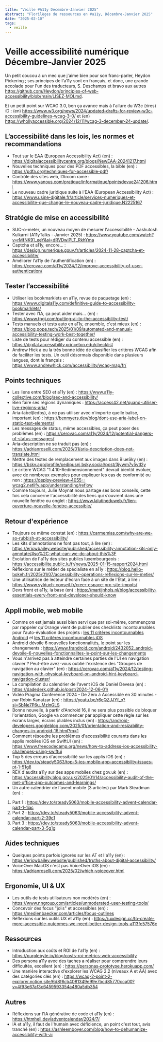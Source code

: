 ```yaml
---
title: "Veille #A11y Décembre-Janvier 2025"
abstract: "Florilèges de ressources en #a11y, Décembre-Janvier 2025"
date: "2025-02-10"
tags:
  - veille
---
```


# Veille accessibilité numérique Décembre-Janvier 2025

Un petit coucou à un mec que j'aime bien pour son franc-parler, Heydon Pickering ; ses principes de l'a11y sont en français, et donc, une grande accolade pour l'un des traducteurs, S. Deschamps et bravo aux autres https://github.com/Heydon/principles-of-web-accessibility/blob/main/LISEZ-MOI.md.

Et un petit point sur WCAG 3.0, ben ça avance mais à l'allure du W3c (rires) :D : (en) https://www.w3.org/news/2024/updated-drafts-for-review-w3c-accessibility-guidelines-wcag-3-0/ et (en) https://whollyaccessible.org/2024/12/11/wcag-3-december-24-update/.

## L’accessibilité dans les lois, les normes et recommandations

- Tout sur le EAA (European Accessibility Act) (en) : https://digitalaccessibilitycentre.org/blogs/NewEAA-20241217.html
- Nouvelles techniques pour des PDF accessibles, la bible (en) : https://pdfa.org/techniques-for-accessible-pdf/
- Contrôle des sites web, l'Arcom rame : https://www.yanous.com/pratique/informatique/pointsdevue241206.html
- Le nouveau cadre juridique suite à l'EAA (European Accessibility Act) : https://www.usine-digitale.fr/article/services-numeriques-et-accessibilite-que-change-le-nouveau-cadre-juridique.N2225167

## Stratégie de mise en accessibilité

- SUC-o-meter, un nouveau moyen de mesurer l'accessibilité - Aashutosh Kulkarni (A11yTalks - Janvier 2025) : https://www.youtube.com/watch?v=rMfNK91_eeY&si=dRVDwIPLT_RkhYma
- Captcha et a11y, encore... : https://design.numerique.gouv.fr/articles/2024-11-28-captcha-et-accessibilite/
- Améliorer l'a11y de l'authentification (en) : https://cerovac.com/a11y/2024/12/improve-accessibility-of-user-authentication/

## Tester l’accessibilité

- Utiliser les bookmarklets en a11y, revue de paquetage (en) : https://www.digitala11y.com/definitive-guide-to-accessibility-bookmarklets/
- Tester avec l'IA, ça peut aider mais... (en) : https://www.tpgi.com/putting-ai-to-the-accessibility-test/
- Tests manuels et tests auto en a11y, ensemble, c'est mieux (en) : https://blog.pope.tech/2025/01/09/automated-and-manual-accessibility-testing-work-best-together/
- Liste de tests pour rédiger du contenu accessible (en) : https://digital.accessibility.princeton.edu/checklist
- Andrew Hick a eu la très bonne idée de classifier les critères WCAG afin de faciliter les tests. Un outil désormais disponible dans plusieurs langues, dont le français : https://www.andrewhick.com/accessibility/wcag-map/fr/

## Points techniques

- Les liens entre SEO et a11y (en) : https://www.a11y-collective.com/blog/seo-and-accessibility/
- Bien faire ses régions dynamiques : https://access42.net/quand-utiliser-live-regions-aria/
- Aria-label(ledby), à ne pas utiliser avec n'importe quelle balise, important (en) : https://benmyers.dev/blog/dont-use-aria-label-on-static-text-elements/
- Les messages de status, même accessibles, ça peut poser des problèmes (en) : https://cerovac.com/a11y/2024/12/potential-dangers-of-status-messages/
- Aria-description ne se traduit pas (en) : https://adrianroselli.com/2025/01/aria-description-does-not-translate.html
- Mettre des textes de remplacement aux images dans BlueSky (en) : https://bsky.app/profile/oedipusnj.bsky.social/post/3jywm7v5vtl2y
- Le critère WCAG "1.4.10-Redimensionnement" devrait bientôt évoluer, avec de nombreux exemples pour expliquer les cas de conformité ou non : https://deploy-preview-4055--wcag2.netlify.app/understanding/reflow
- Comme toujours, Julie Moynat nous partage ses bons conseils, cette fois cela concerne l'accessibilité des liens qui s’ouvrent dans une nouvelle fenêtre ou onglet : https://www.lalutineduweb.fr/lien-ouverture-nouvelle-fenetre-accessible/

## Retour d'expérience

- Toujours ce même constat (en) : https://carmemias.com/why-are-we-so-rubbish-at-accessibility/
- Les kits d'annotations ne font pas tout, à lire (en) : https://ericwbailey.website/published/accessibility-annotation-kits-only-annotate/#so%2C-what-can-we-do-about-this%3F
- Évolution de l'a11y des sites publics luxembourgeois : https://accessibilite.public.lu/fr/news/2025-01-15-rapport2024.html
- Réflexions sur le métier de spécialiste en a11y : https://blog.hello-bokeh.fr/2025/01/07/accessibility-operations-reflexions-sur-le-metier/
- Une utilisatrice de lecteur d'écran face à un site de l'État, à lire : https://www.sylduch-conseil.fr/creer-espace-pro-site-impots/
- Devs front et a11y, la base (en) : https://martijnhols.nl/blog/accessibility-essentials-every-front-end-developer-should-know

## Appli mobile, web mobile

- Comme on est jamais aussi bien servi que par soi-même, commençons par rappeler qu'Orange vient de publier des checklists incontournables pour l'auto-évaluation des projets : <a href="https://a11y-guidelines.orange.com/fr/mobile/android/checklist/">les 11 critères incontournables Android</a> et <a href="https://a11y-guidelines.orange.com/fr/mobile/ios/checklist/">les 11 critères incontournables iOS</a>
- Android dévoile 6 nouvelles fonctionnalités, le point sur les changements : https://www.frandroid.com/android/2432052_android-devoile-6-nouvelles-fonctionnalites-le-point-sur-les-changements
- Vous n'arrivez pas à atteindre certaines parties de l'UI en navigation clavier ? Peut-être avez-vous oublié l'existence des "Groupes de navigation au clavier" (en) : https://cerovac.com/a11y/2024/12/testing-navigation-with-physical-keyboard-on-android-hint-keyboard-navigation-cluster/
- La compilation du calendrier de l'avent iOS de Daniel Devesa (en) : https://dadederk.github.io/post/2024-12-06-01/
- Vidéo Pragma Conference 2024 - De Zéro à Accessible en 30 minutes - par Robin Kanatzar (en) : https://youtu.be/r6eQZJJYf_o?si=SbNe7P6u_MzlnGLS
- Bonne nouvelle, à partir d'Android 16, il ne sera plus possible de bloquer l'orientation, Google va commencer par appliquer cette règle sur les écrans larges, écrans pliables inclus (en) : https://android-developers.googleblog.com/2025/01/orientation-and-resizability-changes-in-android-16.html?m=1
- Comment résoudre les problèmes d'accessibilité courants dans les applis mobiles iOS en SwiftUI (en) : https://www.freecodecamp.org/news/how-to-address-ios-accessibility-challenges-using-swiftui
- Top 5 des erreurs d'accessibilité sur les applis iOS (en) : https://dev.to/steady5063/top-5-ios-mobile-app-accessibility-issues-pt-1-51g8
- REX d'audits a11y sur des apps mobiles chez gov.uk (en) : https://accessibility.blog.gov.uk/2025/01/14/accessibility-audit-of-the-met-office-app-outcomes-and-learnings/
- Un autre calendrier de l'avent mobile (3 articles) par Mark Steadman (en) :

1. Part 1 : https://dev.to/steady5063/mobile-accessibility-advent-calendar-part-1-1iac
2. Part 2 : https://dev.to/steady5063/mobile-accessibility-advent-calendar-part-2-39c1
3. Part 3 : https://dev.to/steady5063/mobile-accessibility-advent-calendar-part-3-5g1g


## Aides techniques

- Quelques points parfois ignorés sur les AT et l'a11y (en) : https://ericwbailey.website/published/truths-about-digital-accessibility/
- VoiceOver MacOS n'est pas VoiceOver iOS (en) : https://adrianroselli.com/2025/02/which-voiceover.html

## Ergonomie, UI & UX

- Les outils de tests utilisateurs non modérés (en) : https://www.nngroup.com/articles/unmoderated-user-testing-tools/
- Concevoir des focus "jolis" et accessibles (en) : https://medienbaecker.com/articles/focus-outlines
- Réflexions sur les outils UX et a11y (en) : https://uxdesign.cc/to-create-more-accessible-outcomes-we-need-better-design-tools-a113fe57576c

## Ressources

- Introduction aux coûts et ROI de l'a11y (en) : https://purplebyte.io/blog/costs-roi-metrics-web-accessibility
- Des persona a11y avec des taches a réaliser pour comprendre leurs difficultés, excellent (en) : https://personas-prototype.herokuapp.com/
- Une manière interactive d'explorer les WCAG 2.2 (niveaux A et AA) avec des catégories clés (en) : https://wcag-2-point-2-explorer.notion.site/6d8f6cb4081349e99e7bcd85770cca00?v=4f93e67af3c6459593354a480a5db354

## Autres

- Réflexions sur l'IA générative de code et a11y (en) : https://htmhell.dev/adventcalendar/2024/7/
- IA et a11y, il faut de l'humain avec déficience, un point c'est tout, avis tranché (en) : https://ashleemboyer.com/blog/how-to-dehumanize-accessibility-with-ai
